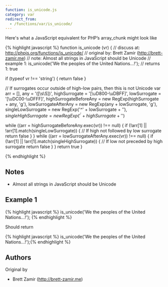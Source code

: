 ```yaml
---
function: is_unicode.js
category: var
redirect_from:
  - /functions/var/is_unicode/
---
```


<!-- WARNING! This file is auto generated by `npm run web:inject`, do not edit by hand -->

Here's what a JavaScript equivalent for PHP’s array_chunk might look like

{% highlight javascript %}
function is_unicode (vr) {
  //  discuss at: http://phpjs.org/functions/is_unicode/
  // original by: Brett Zamir (http://brett-zamir.me)
  //        note: Almost all strings in JavaScript should be Unicode
  //   example 1: is_unicode('We the peoples of the United Nations...!');
  //   returns 1: true

  if (typeof vr !== 'string') {
    return false
  }

  // If surrogates occur outside of high-low pairs, then this is not Unicode
  var arr = [],
    any = '([\s\S])',
    highSurrogate = '[\uD800-\uDBFF]',
    lowSurrogate = '[\uDC00-\uDFFF]',
    highSurrogateBeforeAny = new RegExp(highSurrogate + any, 'g'),
    lowSurrogateAfterAny = new RegExp(any + lowSurrogate, 'g'),
    singleLowSurrogate = new RegExp('^' + lowSurrogate + '$'),
    singleHighSurrogate = new RegExp('^' + highSurrogate + '$')

  while ((arr = highSurrogateBeforeAny.exec(vr)) !== null) {
    if (!arr[1] || !arr[1].match(singleLowSurrogate)) {
      // If high not followed by low surrogate
      return false
    }
  }
  while ((arr = lowSurrogateAfterAny.exec(vr)) !== null) {
    if (!arr[1] || !arr[1].match(singleHighSurrogate)) {
      // If low not preceded by high surrogate
      return false
    }
  }
  return true
}

{% endhighlight %}

## Notes
- Almost all strings in JavaScript should be Unicode

## Example 1

{% highlight javascript %}
is_unicode('We the peoples of the United Nations...!');
{% endhighlight %}

Should return

{% highlight javascript %}
is_unicode('We the peoples of the United Nations...!');{% endhighlight %}


## Authors


Original by

- Brett Zamir (http://brett-zamir.me)

